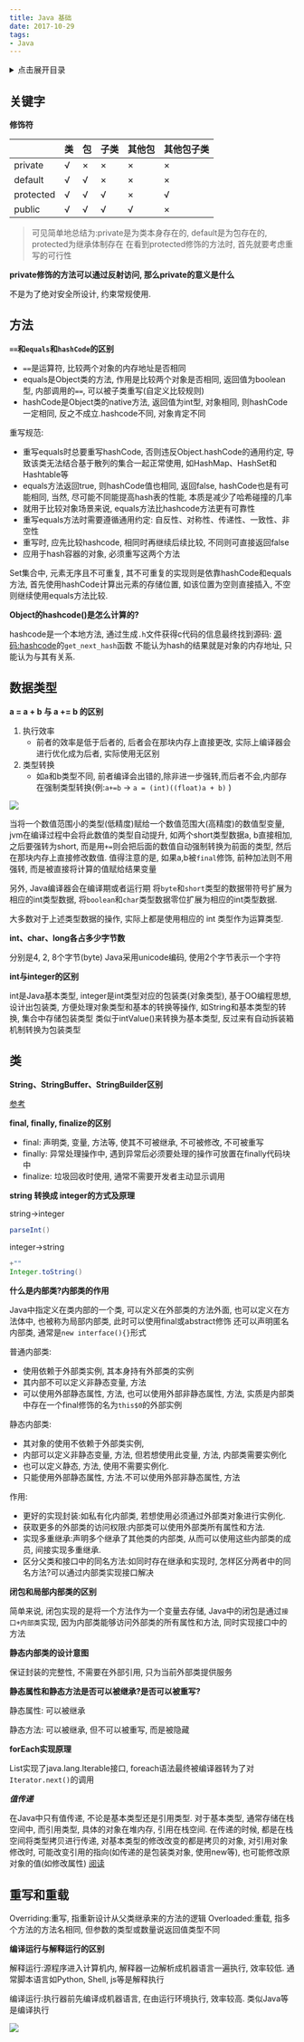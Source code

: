 ```yaml
---
title: Java 基础
date: 2017-10-29
tags:
- Java
---
```

<details>
<summary>点击展开目录</summary>
<!-- TOC -->

- [关键字](#关键字)
- [方法](#方法)
- [数据类型](#数据类型)
- [类](#类)
- [重写和重载](#重写和重载)

<!-- /TOC -->
</details>

## 关键字

**修饰符**

|           | 类   | 包   | 子类 | 其他包 | 其他包子类 |
| --------- | ---- | ---- | ---- | ------ | ---------- |
| private   | √    | ×    | ×    | ×      | ×          |
| default   | √    | √    | ×    | ×      | ×          |
| protected | √    | √    | √    | ×      | √          |
| public    | √    | √    | √    | √      | ×          |

> 可见简单地总结为:private是为类本身存在的, default是为包存在的, protected为继承体制存在
> 在看到protected修饰的方法时, 首先就要考虑重写的可行性

**private修饰的方法可以通过反射访问, 那么private的意义是什么**

不是为了绝对安全所设计, 约束常规使用.

## 方法

**`==`和`equals`和`hashCode`的区别**

* `==`是运算符, 比较两个对象的内存地址是否相同
* equals是Object类的方法, 作用是比较两个对象是否相同, 返回值为boolean型, 内部调用的`==`, 可以被子类重写(自定义比较规则)
* hashCode是Object类的native方法, 返回值为int型, 对象相同, 则hashCode一定相同, 反之不成立.hashcode不同, 对象肯定不同

重写规范:

* 重写equals时总要重写hashCode, 否则违反Object.hashCode的通用约定, 导致该类无法结合基于散列的集合一起正常使用, 如HashMap、HashSet和Hashtable等
* equals方法返回true, 则hashCode值也相同, 返回false, hashCode也是有可能相同, 当然, 尽可能不同能提高hash表的性能, 本质是减少了哈希碰撞的几率
* 就用于比较对象场景来说, equals方法比hashcode方法更有可靠性
* 重写equals方法时需要遵循通用约定: 自反性、对称性、传递性、一致性、非空性
* 重写时, 应先比较hashcode, 相同时再继续后续比较, 不同则可直接返回false
* 应用于hash容器的对象, 必须重写这两个方法

Set集合中, 元素无序且不可重复, 其不可重复的实现则是依靠hashCode和equals方法,
首先使用hashCode计算出元素的存储位置, 如该位置为空则直接插入, 不空则继续使用equals方法比较.

**Object的hashcode()是怎么计算的?**

hashcode是一个本地方法, 通过生成`.h`文件获得c代码的信息最终找到源码:
[源码:hashcode](http://hg.openjdk.java.net/jdk8/jdk8/hotspot/file/f2110083203d/src/share/vm/runtime/synchronizer.cpp#l555)的`get_next_hash`函数
不能认为hash的结果就是对象的内存地址, 只能认为与其有关系.

## 数据类型

**a = a + b 与 a += b 的区别**

1. 执行效率
    * 前者的效率是低于后者的, 后者会在那块内存上直接更改, 实际上编译器会进行优化成为后者, 实际使用无区别
2. 类型转换
    * 如a和b类型不同, 前者编译会出错的,除非进一步强转,而后者不会,内部存在强制类型转换(例:`a+=b` -> `a = (int)((float)a + b)` )

![](https://raw.githubusercontent.com/LuVx21/doc/master/source/_posts/99.img/type_trans.jpg)

当将一个数值范围小的类型(低精度)赋给一个数值范围大(高精度)的数值型变量, jvm在编译过程中会将此数值的类型自动提升,
如两个short类型数据a, b直接相加, 之后要强转为short,
而是用`+=`则会把后面的数值自动强制转换为前面的类型, 然后在那块内存上直接修改数值.
值得注意的是, 如果a,b被`final`修饰, 前种加法则不用强转, 而是被直接将计算的值赋给结果变量

另外, Java编译器会在编译期或者运行期
将`byte`和`short`类型的数据带符号扩展为相应的int类型数据,
将`boolean`和`char`类型数据零位扩展为相应的int类型数据.

大多数对于上述类型数据的操作, 实际上都是使用相应的 int 类型作为运算类型.

**int、char、long各占多少字节数**

分别是4, 2, 8个字节(byte)
Java采用unicode编码, 使用2个字节表示一个字符

**int与integer的区别**

int是Java基本类型, integer是int类型对应的包装类(对象类型),
基于OO编程思想, 设计出包装类, 方便处理对象类型和基本的转换等操作, 如String和基本类型的转换, 集合中存储包装类型
类似于intValue()来转换为基本类型, 反过来有自动拆装箱机制转换为包装类型

## 类

**String、StringBuffer、StringBuilder区别**

[参考](../03.Java/String.md)

**final, finally, finalize的区别**

- final: 声明类, 变量, 方法等, 使其不可被继承, 不可被修改, 不可被重写
- finally: 异常处理操作中, 遇到异常后必须要处理的操作可放置在finally代码块中
- finalize: 垃圾回收时使用, 通常不需要开发者主动显示调用

**string 转换成 integer的方式及原理**

string->integer

```Java
parseInt()
```
integer->string
```Java
+""
Integer.toString()
```

**什么是内部类?内部类的作用**

Java中指定义在类内部的一个类,
可以定义在外部类的方法外面, 也可以定义在方法体中, 也被称为局部内部类, 此时可以使用final或abstract修饰
还可以声明匿名内部类, 通常是`new interface(){}`形式

普通内部类:

* 使用依赖于外部类实例, 其本身持有外部类的实例
* 其内部不可以定义非静态变量, 方法
* 可以使用外部静态属性, 方法, 也可以使用外部非静态属性, 方法, 实质是内部类中存在一个final修饰的名为`this$0`的外部实例

静态内部类:

* 其对象的使用不依赖于外部类实例,
* 内部可以定义非静态变量, 方法, 但若想使用此变量, 方法, 内部类需要实例化
* 也可以定义静态, 方法, 使用不需要实例化.
* 只能使用外部静态属性, 方法.不可以使用外部非静态属性, 方法

作用:
* 更好的实现封装:如私有化内部类, 若想使用必须通过外部类对象进行实例化.
* 获取更多的外部类的访问权限:内部类可以使用外部类所有属性和方法.
* 实现多重继承:声明多个继承了其他类的内部类, 从而可以使用这些内部类的成员, 间接实现多重继承.
* 区分父类和接口中的同名方法:如同时存在继承和实现时, 怎样区分两者中的同名方法?可以通过内部类实现接口解决

**闭包和局部内部类的区别**

简单来说, 闭包实现的是将一个方法作为一个变量去存储,
Java中的闭包是通过`接口+内部类`实现, 因为内部类能够访问外部类的所有属性和方法, 同时实现接口中的方法

**静态内部类的设计意图**

保证封装的完整性, 不需要在外部引用, 只为当前外部类提供服务

**静态属性和静态方法是否可以被继承?是否可以被重写?**

静态属性:
可以被继承

静态方法:
可以被继承, 但不可以被重写, 而是被隐藏

**forEach实现原理**

List实现了java.lang.Iterable接口, foreach语法最终被编译器转为了对`Iterator.next()`的调用

***值传递***

在Java中只有值传递, 不论是基本类型还是引用类型.
对于基本类型, 通常存储在栈空间中, 而引用类型, 具体的对象在堆内存, 引用在栈空间.
在传递的时候, 都是在栈空间将类型拷贝进行传递, 对基本类型的修改改变的都是拷贝的对象,
对引用对象修改时, 可能改变引用的指向(如传递的是包装类对象, 使用new等), 也可能修改原对象的值(如修改属性)
[阅读](http://www.importnew.com/29023.html)

## 重写和重载

Overriding:重写, 指重新设计从父类继承来的方法的逻辑
Overloaded:重载, 指多个方法的方法名相同, 但参数的类型或数量说返回值类型不同

**编译运行与解释运行的区别**

解释运行:源程序进入计算机内, 解释器一边解析成机器语言一遍执行, 效率较低.
通常脚本语言如Python, Shell, js等是解释执行

编译运行:执行器前先编译成机器语言, 在由运行环境执行, 效率较高.
类似Java等是编译执行

[![](https://static.segmentfault.com/v-5b1df2a7/global/img/creativecommons-cc.svg)](https://creativecommons.org/licenses/by-nc-nd/4.0/)
